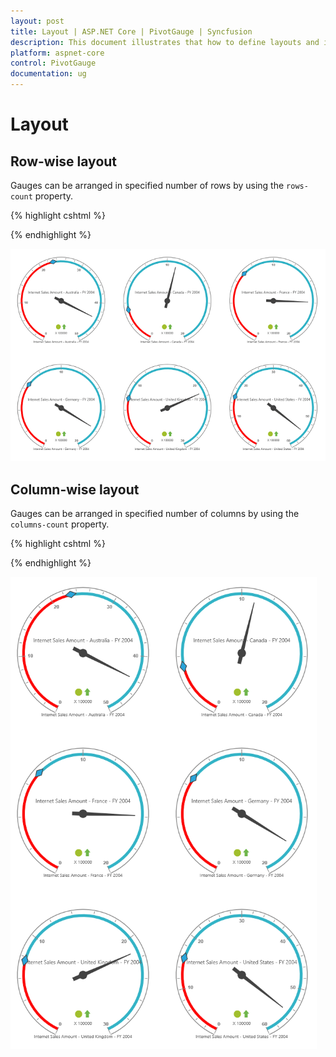 ```yaml
---
layout: post
title: Layout | ASP.NET Core | PivotGauge | Syncfusion
description: This document illustrates that how to define layouts and its functionalities in ASP.NET Core PivotGauge control 
platform: aspnet-core
control: PivotGauge
documentation: ug
---
```


# Layout 

## Row-wise layout

Gauges can be arranged in specified number of rows by using the `rows-count` property.

{% highlight cshtml %}

<ej-pivot-gauge id="PivotGauge1" rows-count="2"></ej-pivot-gauge>

{% endhighlight %}

![Row-wise layout in ASP NET Core pivot gauge control](Layout_images/RowBased.png) 

## Column-wise layout

Gauges can be arranged in specified number of columns by using the `columns-count` property.

{% highlight cshtml %}

<ej-pivot-gauge id="PivotGauge1" columns-count="2"></ej-pivot-gauge>

{% endhighlight %}

![Column-wise layout in ASP NET Core pivot gauge control](Layout_images/ColumnBased.png)

